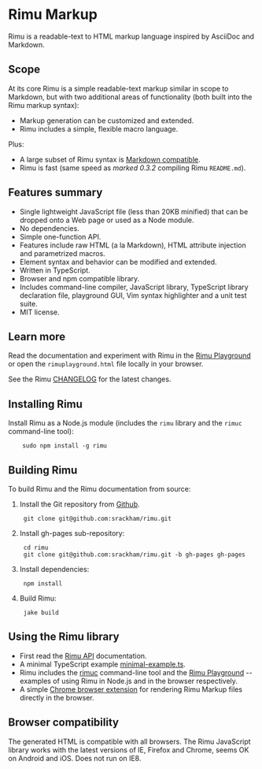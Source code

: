 # Rimu Markup

Rimu is a readable-text to HTML markup language inspired by AsciiDoc
and Markdown.


## Scope

At its core Rimu is a simple readable-text markup similar in scope to
Markdown, but with two additional areas of functionality (both built
into the Rimu markup syntax):

- Markup generation can be customized and extended.
- Rimu includes a simple, flexible macro language.

Plus:

- A large subset of Rimu syntax is [Markdown
  compatible](http://srackham.github.io/rimu/tips.html#markdown-compatible).
- Rimu is fast (same speed as _marked 0.3.2_ compiling Rimu `README.md`).


## Features summary

- Single lightweight JavaScript file (less than 20KB minified) that
  can be dropped onto a Web page or used as a Node module.
- No dependencies.
- Simple one-function API.
- Features include raw HTML (a la Markdown), HTML attribute injection
  and parametrized macros.
- Element syntax and behavior can be modified and extended.
- Written in TypeScript.
- Browser and npm compatible library.
- Includes command-line compiler, JavaScript library, TypeScript
  library declaration file, playground GUI,
  Vim syntax highlighter and a unit test suite.
- MIT license.


## Learn more

Read the documentation and experiment with Rimu in the [Rimu
Playground](http://srackham.github.io/rimu/rimuplayground.html) or open the
`rimuplayground.html` file locally in your browser.

See the Rimu [CHANGELOG](http://srackham.github.io/rimu/CHANGELOG.html) for
the latest changes.


## Installing Rimu

Install Rimu as a Node.js module (includes the `rimu` library and the
`rimuc` command-line tool):

        sudo npm install -g rimu


## Building Rimu

To build Rimu and the Rimu documentation from source:

1. Install the Git repository from [Github](https://github.com/srackham/rimu).

        git clone git@github.com:srackham/rimu.git

2. Install gh-pages sub-repository:

        cd rimu
        git clone git@github.com:srackham/rimu.git -b gh-pages gh-pages

3. Install dependencies:

        npm install

4. Build Rimu:

        jake build


## Using the Rimu library

- First read the [Rimu
  API](http://srackham.github.io/rimu/reference.html#api)
  documentation.
- A minimal TypeScript example
  [minimal-example.ts](https://github.com/srackham/rimu/blob/master/src/examples/minimal-example.ts).
- Rimu includes the
  [rimuc](https://github.com/srackham/rimu/blob/master/src/rimuc/rimuc.ts)
  command-line tool  and the [Rimu
  Playground](http://srackham.github.io/rimu/rimuplayground.html) --
  examples of using Rimu in Node.js and in the browser respectively.
- A simple [Chrome browser
  extension](https://github.com/srackham/rimu-chrome-extension.git)
  for rendering Rimu Markup files directly in the browser.


## Browser compatibility

The generated HTML is compatible with all browsers. The Rimu
JavaScript library works with the latest versions of IE, Firefox and
Chrome, seems OK on Android and iOS. Does not run on IE8.
